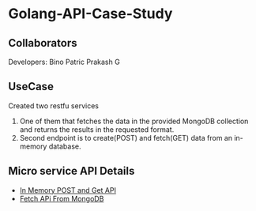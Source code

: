 # Golang-API-Case-Study

## Collaborators ##
Developers: Bino Patric Prakash G

## UseCase
Created two restfu services
1.  One of them that fetches the data in the provided MongoDB collection and returns the results
in the requested format.
2. Second endpoint is to create(POST) and fetch(GET) data from an in-memory database.

## **Micro service API Details**
-   [In Memory POST and Get API](./docs/inmemory.md)
-   [Fetch APi From MongoDB](./docs/db.md)